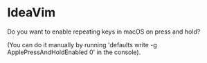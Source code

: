# IdeaVim

Do you want to enable repeating keys in macOS on press and hold?

(You can do it manually by running 'defaults write -g ApplePressAndHoldEnabled 0' in the console).

